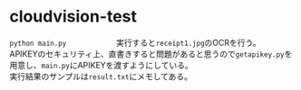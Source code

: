 # cloudvision-test
```python main.py```　　　　　　
実行すると`receipt1.jpg`のOCRを行う。  
APIKEYのセキュリティ上、直書きすると問題があると思うので`getapikey.py`を用意し、`main.py`にAPIKEYを渡すようにしている。  
実行結果のサンプルは`result.txt`にメモしてある。
